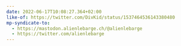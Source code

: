```yaml
---
date: 2022-06-17T10:08:27.364+02:00
like-of: https://twitter.com/DivKid/status/1537464536143380480
mp-syndicate-to:
  - https://mastodon.alienlebarge.ch/@alienlebarge
  - https://twitter.com/alienlebarge
---
```

